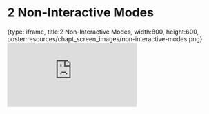 # 2 Non-Interactive Modes
 
{type: iframe, title:2 Non-Interactive Modes, width:800, height:600, poster:resources/chapt_screen_images/non-interactive-modes.png}
![](https://hutchdatascience.org/FH_Cluster201/no_toc/non-interactive-modes.html)
 

 
